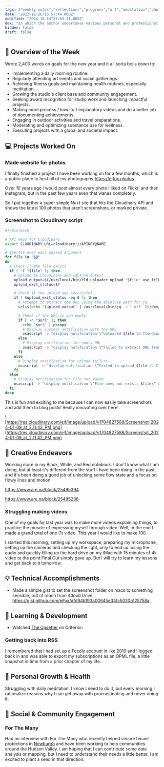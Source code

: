 ```yaml
---
tags: ["weekly-notes","reflections","progress","art","meditation","photography","video","health"]
date: "2022-12-26T16:57:44.000Z"
modified: "2024-10-14T23:53:11.000Z"
dek: "In which the author undertakes various personal and professional pursuits, from creating a photography website and scripting screenshot uploads to exploring new creative outlets and engaging in community initiatives."
hidden: false
draft: false
---
```

## 🌟 Overview of the Week

Wrote 2,400 words on goals for the new year and it all sorta boils down to:

- Implementing a daily morning routine.
- Regularly attending art events and social gatherings.
- Achieving fitness goals and maintaining health routines, especially meditation.
- Growing the studio's client base and community engagement.
- Seeking award recognition for studio work and launching impactful projects.
- Making more process / how-to / explanatory videos and do a better job of documenting achievements.
- Engaging in outdoor activities and travel preparations.
- Moderating and optimizing substance use for wellness.
- Executing projects with a global and societal impact.

## 💻 Projects Worked On

### Made website for photos

I finally finished a project I have been working on for a few months, which is a public place to host all of my photography <https://ejfox.photos>.

Over 10 years ago I would post almost every photo I liked on Flickr, and then Instagram, but in the past few years even that wanes completely.

So I put together a super simple Nuxt site that hits the Cloudinary API and shows the latest 100 photos that aren’t screenshots, or marked private.

### Screenshot to Cloudinary script
```bash
#!/bin/bash

# API keys for Cloudinary
export CLOUDINARY_URL=cloudinary://APIKEY@NAME

# Iterate over each passed argument
for file in "$@"
do
  # Check if the file exists
  if [ -f "$file" ]; then
    # Upload to Cloudinary and capture output
    upload_output=$(/usr/local/bin/cld uploader upload "$file" use_filename=true unique_filename=false 2>&1)
    upload_exit_status=$?

    # Check if the upload was successful
    if [ $upload_exit_status -eq 0 ]; then
      # Attempt to extract the URL using the absolute path for jq
      url=$(echo "$upload_output" | /usr/local/bin/jq -r '.url' 2>/dev/null)

      # Check if the URL is non-empty
      if [ -n "$url" ]; then
        echo "$url" | pbcopy
        # Display success notification with the URL
        osascript -e "display notification \"Uploaded $file to Cloudinary and URL copied to clipboard: $url\" with title \"Screenshot Upload\""
      else
        # Display notification for empty URL
        osascript -e "display notification \"Failed to extract URL from output\" with title \"Debug\""
      fi
    else
      # Display notification for upload failure
      osascript -e "display notification \"Failed to upload $file to Cloudinary. Error: $upload_output\" with title \"Screenshot Upload\""
    fi
  else
    # Display notification for file not found
    osascript -e "display notification \"File does not exist: $file\" with title \"Debug\""
  fi
done
```

This is fun and exciting to me because I can now easily take screenshots and add them to blog posts! Really innovating over here!

![https://res.cloudinary.com/ejf/image/upload/v1704827588/Screenshot_2024-01-09_at_2.11.42_PM.png](https://res.cloudinary.com/ejf/image/upload/v1704827588/Screenshot_2024-01-09_at_2.11.42_PM.png)

## 🎨 Creative Endeavors

Working more in my Black, White, and Red notebook. I don't know what I am doing, but at least it's different from the stuff I have been doing in the past, and it's been doing a good job of unlocking some flow state and a focus on flowy lines and motion

<https://www.are.na/block/25485394>

<https://www.are.na/block/25485236>

### Struggling making videos

One of my goals for last year was to make more videos explaining things, to practice the muscle of expressing myself through video. Well, in the end I made a grand total of one (1) video. This year I would like to make 100.

I started this morning, setting up my workspace, preparing my microphone, setting up the cameras and checking the light, only to end up losing the audio and quickly filling up the hard drive on my iMac with 15 minutes of 4k video to the point Final Cut simply gave up. But I will try to learn my lessons and get back to it tomorrow.

## 💡 Technical Accomplishments
- Made a simple gist to set the screenshot folder on macs to something sensible, out of reach from iCloud Drive, <https://gist.github.com/ejfox/afd94b193a00645e34fc5030a125758a>

## 📘 Learning & Development
- Watched [The Upsetter](https://en.wikipedia.org/wiki/The_Upsetter_(film)) on Criterion

### Getting back into RSS

I remembered that I had set up a Feedly account in like 2010 and I logged back in and was able to export my subscriptions as an OPML file, a little snapshot in time from a prior chapter of my life.

## 🌱 Personal Growth & Health

Struggling with daily meditation. I know I need to do it, but every morning I rationalize reasons why I can get away with procrastinating and never doing it.

## 🤝 Social & Community Engagement
### For The Many

Had an interview with For The Many who recently helped secure tenant protections in [Newburgh](https://spectrumlocalnews.com/nys/hudson-valley/housing/2023/12/20/newburgh-passes-emergency-tenant-protection-act) and have been working to help communities around the Hudson Valley. I am hoping that I can contribute some data analysis or mapping, but I need to understand their needs a little better. I am excited to plant a seed in that direction.

